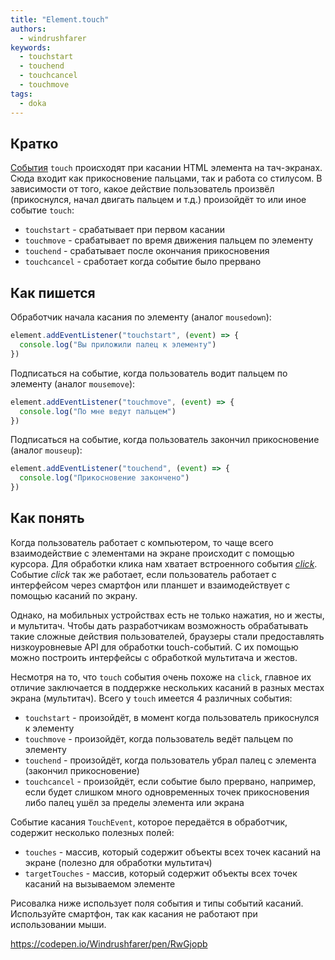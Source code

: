 ```yaml
---
title: "Element.touch"
authors:
  - windrushfarer
keywords:
  - touchstart
  - touchend
  - touchcancel
  - touchmove
tags:
  - doka
---
```


## Кратко

[События](/js/events/) `touch` происходят при касании HTML элемента на тач-экранах. Сюда входит как прикосновение пальцами, так и работа со стилусом. В зависимости от того, какое действие пользователь произвёл (прикоснулся, начал двигать пальцем и т.д.) произойдёт то или иное событие `touch`:

- `touchstart` - срабатывает при первом касании
- `touchmove` - срабатывает по время движения пальцем по элементу
- `touchend` - срабатывает после окончания прикосновения
- `touchcancel` - сработает когда событие было прервано

## Как пишется

Обработчик начала касания по элементу (аналог `mousedown`):

```js
element.addEventListener("touchstart", (event) => {
  console.log("Вы приложили палец к элементу")
})
```

Подписаться на событие, когда пользователь водит пальцем по элементу (аналог `mousemove`):

```js
element.addEventListener("touchmove", (event) => {
  console.log("По мне ведут пальцем")
})
```

Подписаться на событие, когда пользователь закончил прикосновение (аналог `mouseup`):

```js
element.addEventListener("touchend", (event) => {
  console.log("Прикосновение закончено")
})
```

## Как понять

Когда пользователь работает с компьютером, то чаще всего взаимодействие с элементами на экране происходит с помощью курсора. Для обработки клика нам хватает встроенного события [_click_](/js/element-click/). Событие _click_ так же работает, если пользователь работает с интерфейсом через смартфон или планшет и взаимодействует с помощью касаний по экрану.

Однако, на мобильных устройствах есть не только нажатия, но и жесты, и мультитач. Чтобы дать разработчикам возможность обрабатывать такие сложные действия пользователей, браузеры стали предоставлять низкоуровневые API для обработки touch-событий. С их помощью можно построить интерфейсы с обработкой мультитача и жестов.

Несмотря на то, что `touch` события очень похоже на `click`, главное их отличие заключается в поддержке нескольких касаний в разных местах экрана (мультитач). Всего у `touch` имеется 4 различных события:

- `touchstart` - произойдёт, в момент когда пользователь прикоснулся к элементу
- `touchmove` - произойдёт, когда пользователь ведёт пальцем по элементу
- `touchend` - произойдёт, когда пользователь убрал палец с элемента (закончил прикосновение)
- `touchcancel` - произойдёт, если событие было прервано, например, если будет слишком много одновременных точек прикосновения либо палец ушёл за пределы элемента или экрана

Событие касания `TouchEvent`, которое передаётся в обработчик, содержит несколько полезных полей:

- `touches` - массив, который содержит объекты всех точек касаний на экране (полезно для обработки мультитач)
- `targetTouches` - массив, который содержит объекты всех точек касаний на вызываемом элементе

Рисовалка ниже использует поля события и типы событий касаний. Используйте смартфон, так как касания не работают при использовании мыши.

https://codepen.io/Windrushfarer/pen/RwGjopb

